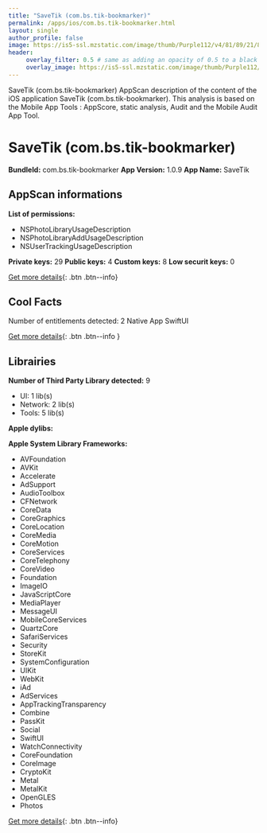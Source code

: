 ```yaml
---
title: "SaveTik (com.bs.tik-bookmarker)"
permalink: /apps/ios/com.bs.tik-bookmarker.html
layout: single
author_profile: false
image: https://is5-ssl.mzstatic.com/image/thumb/Purple112/v4/81/89/21/818921a1-1409-50a9-55a3-ee59376b99bc/AppIcon-1x_U007emarketing-0-10-0-P3-85-220.png/512x512bb.jpg
header: 
     overlay_filter: 0.5 # same as adding an opacity of 0.5 to a black background
     overlay_image: https://is5-ssl.mzstatic.com/image/thumb/Purple112/v4/81/89/21/818921a1-1409-50a9-55a3-ee59376b99bc/AppIcon-1x_U007emarketing-0-10-0-P3-85-220.png/512x512bb.jpg
---
```

SaveTik (com.bs.tik-bookmarker) AppScan description of the content of the iOS application SaveTik (com.bs.tik-bookmarker). This analysis is based on the Mobile App Tools : AppScore, static analysis, Audit and the Mobile Audit App Tool.

# SaveTik (com.bs.tik-bookmarker)

**BundleId:** com.bs.tik-bookmarker
**App Version:** 1.0.9
**App Name:** SaveTik


## AppScan informations 

**List of permissions:** 
- NSPhotoLibraryUsageDescription
- NSPhotoLibraryAddUsageDescription
- NSUserTrackingUsageDescription
  
  
**Private keys:** 29
**Public keys:** 4
**Custom keys:** 8
**Low securit keys:** 0
  
[Get more details](/pricing.html){: .btn .btn--info}

## Cool Facts

Number of entitlements detected: 2
Native App
SwiftUI
  
[Get more details](/pricing.html){: .btn .btn--info }

## Librairies 
**Number of Third Party Library detected:** 9
- UI: 1 lib(s)
- Network: 2 lib(s)
- Tools: 5 lib(s)


**Apple dylibs:**


**Apple System Library Frameworks:**
- AVFoundation
- AVKit
- Accelerate
- AdSupport
- AudioToolbox
- CFNetwork
- CoreData
- CoreGraphics
- CoreLocation
- CoreMedia
- CoreMotion
- CoreServices
- CoreTelephony
- CoreVideo
- Foundation
- ImageIO
- JavaScriptCore
- MediaPlayer
- MessageUI
- MobileCoreServices
- QuartzCore
- SafariServices
- Security
- StoreKit
- SystemConfiguration
- UIKit
- WebKit
- iAd
- AdServices
- AppTrackingTransparency
- Combine
- PassKit
- Social
- SwiftUI
- WatchConnectivity
- CoreFoundation
- CoreImage
- CryptoKit
- Metal
- MetalKit
- OpenGLES
- Photos


  
[Get more details](/pricing.html){: .btn .btn--info}

